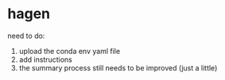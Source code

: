 # hagen
need to do:
1. upload the conda env yaml file
2. add instructions
3. the summary process still needs to be improved (just a little)
